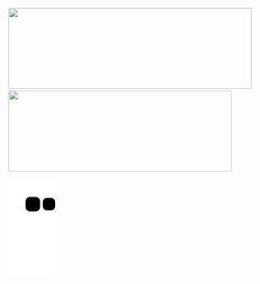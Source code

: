 <div style="display: inline_block">
  <br>
  <a href="https://github.com/joaaobr">
  <img height="160em" src="https://github-readme-stats.vercel.app/api?username=joaaobr&show_icons=true&theme=dracula&include_all_commits=true&count_private=true"/ width="480px">
 <img height="160em" src="https://github-readme-stats.vercel.app/api/top-langs/?username=joaaobr&layout=compact&langs_count=7&theme=dracula"/ width="440">
 </div>
  
  ![Snake animation](https://github.com/rafaballerini/rafaballerini/blob/output/github-contribution-grid-snake.svg)
